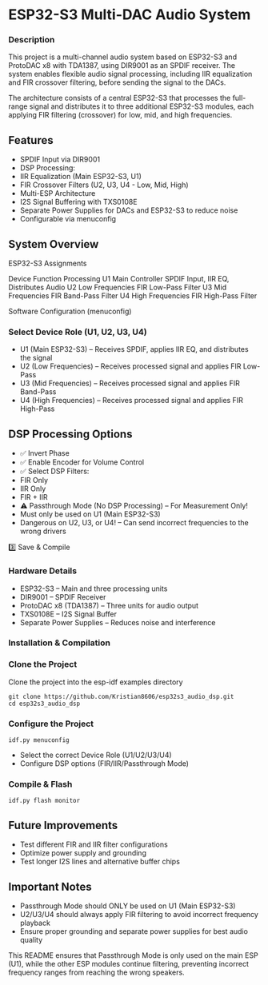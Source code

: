 # ESP32-S3 Multi-DAC Audio System

### Description

This project is a multi-channel audio system based on ESP32-S3 and ProtoDAC x8 with TDA1387, using DIR9001 as an SPDIF receiver. The system enables flexible audio signal processing, including IIR equalization and FIR crossover filtering, before sending the signal to the DACs.

The architecture consists of a central ESP32-S3 that processes the full-range signal and distributes it to three additional ESP32-S3 modules, each applying FIR filtering (crossover) for low, mid, and high frequencies.

## Features
	
* SPDIF Input via DIR9001
* DSP Processing:
* IIR Equalization (Main ESP32-S3, U1)
* FIR Crossover Filters (U2, U3, U4 - Low, Mid, High)
* Multi-ESP Architecture
* I2S Signal Buffering with TXS0108E
* Separate Power Supplies for DACs and ESP32-S3 to reduce noise
* Configurable via menuconfig

## System Overview

ESP32-S3 Assignments

Device	Function	Processing
U1	Main Controller	SPDIF Input, IIR EQ, Distributes Audio
U2	Low Frequencies	FIR Low-Pass Filter
U3	Mid Frequencies	FIR Band-Pass Filter
U4	High Frequencies	FIR High-Pass Filter

Software Configuration (menuconfig)

### Select Device Role (U1, U2, U3, U4)
*	U1 (Main ESP32-S3) – Receives SPDIF, applies IIR EQ, and distributes the signal
*	U2 (Low Frequencies) – Receives processed signal and applies FIR Low-Pass
*	U3 (Mid Frequencies) – Receives processed signal and applies FIR Band-Pass
*	U4 (High Frequencies) – Receives processed signal and applies FIR High-Pass

## DSP Processing Options
*	✅ Invert Phase
*	✅ Enable Encoder for Volume Control
*	✅ Select DSP Filters:
*	 FIR Only
*	 IIR Only
*	 FIR + IIR
*	⚠️ Passthrough Mode (No DSP Processing) – For Measurement Only!
*	Must only be used on U1 (Main ESP32-S3)
*	Dangerous on U2, U3, or U4! – Can send incorrect frequencies to the wrong drivers

3️⃣ Save & Compile

### Hardware Details

* ESP32-S3 – Main and three processing units
* DIR9001 – SPDIF Receiver
* ProtoDAC x8 (TDA1387) – Three units for audio output
* TXS0108E – I2S Signal Buffer
* Separate Power Supplies – Reduces noise and interference

### Installation & Compilation

### Clone the Project
Clone the project into the esp-idf examples directory
```
git clone https://github.com/Kristian8606/esp32s3_audio_dsp.git
cd esp32s3_audio_dsp
```
### Configure the Project
```
idf.py menuconfig
```
*	Select the correct Device Role (U1/U2/U3/U4)
*	Configure DSP options (FIR/IIR/Passthrough Mode)

### Compile & Flash
```
idf.py flash monitor
```
## Future Improvements

* Test different FIR and IIR filter configurations
* Optimize power supply and grounding
* Test longer I2S lines and alternative buffer chips

## Important Notes
*	Passthrough Mode should ONLY be used on U1 (Main ESP32-S3)
*	U2/U3/U4 should always apply FIR filtering to avoid incorrect frequency playback
*	Ensure proper grounding and separate power supplies for best audio quality

This README ensures that Passthrough Mode is only used on the main ESP (U1), while the other ESP modules continue filtering, preventing incorrect frequency ranges from reaching the wrong speakers.

